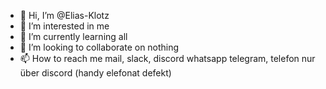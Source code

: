- 👋 Hi, I’m @Elias-Klotz
- 👀 I’m interested in me
- 🌱 I’m currently learning all
- 💞️ I’m looking to collaborate on nothing
- 📫 How to reach me mail, slack, discord whatsapp telegram, telefon nur über discord (handy elefonat defekt)

<!---
Elias-Klotz/Elias-Klotz is a ✨ special ✨ repository because its `README.md` (this file) appears on your GitHub profile.
You can click the Preview link to take a look at your changes.
--->

